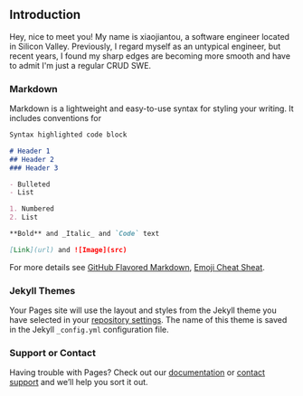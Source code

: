 ## Introduction

Hey, nice to meet you! My name is xiaojiantou, a software engineer located in Silicon Valley. Previously, I regard myself as an untypical engineer, but recent years, I found my sharp edges are becoming more smooth and have to admit I'm just a regular CRUD SWE.

### Markdown

Markdown is a lightweight and easy-to-use syntax for styling your writing. It includes conventions for

```markdown
Syntax highlighted code block

# Header 1
## Header 2
### Header 3

- Bulleted
- List

1. Numbered
2. List

**Bold** and _Italic_ and `Code` text

[Link](url) and ![Image](src)
```

For more details see [GitHub Flavored Markdown](https://guides.github.com/features/mastering-markdown/), [Emoji Cheat Sheat](https://github.com/ikatyang/emoji-cheat-sheet/blob/master/README.md).

### Jekyll Themes

Your Pages site will use the layout and styles from the Jekyll theme you have selected in your [repository settings](https://github.com/xiaojiantou/xiaojiantou.github.io/settings/pages). The name of this theme is saved in the Jekyll `_config.yml` configuration file.

### Support or Contact

Having trouble with Pages? Check out our [documentation](https://docs.github.com/categories/github-pages-basics/) or [contact support](https://support.github.com/contact) and we’ll help you sort it out.

